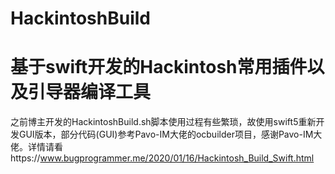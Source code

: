 # HackintoshBuild

# 基于swift开发的Hackintosh常用插件以及引导器编译工具

之前博主开发的HackintoshBuild.sh脚本使用过程有些繁琐，故使用swift5重新开发GUI版本，部分代码(GUI)参考Pavo-IM大佬的ocbuilder项目，感谢Pavo-IM大佬。详情请看https://www.bugprogrammer.me/2020/01/16/Hackintosh_Build_Swift.html